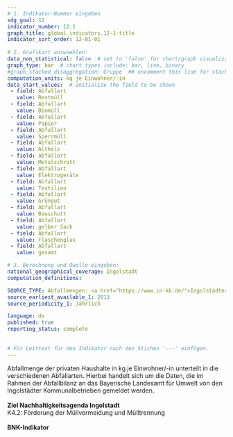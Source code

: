 ```yaml
---
# 1. Indikator-Nummer eingeben 
sdg_goal: 12 
indicator_number: 12.1
graph_title: global_indicators.12-1-title
indicator_sort_order: 12-01-01
 
# 2. Grafikart auswaehlen: 
data_non_statistical: false  # set to 'false' for chart/graph visualization 
graph_type: bar  # chart types include: bar, line, binary 
#graph_stacked_disaggregation: Gruppe  ## uncomment this line for stacked bars. eplace 'Geschlecht' with the field of aggregation. 
computation_units: kg je Einwohner/-in
data_start_values:  # initialize the field to be shown  
 - field: Abfallart
   value: Restmüll 
 - field: Abfallart
   value: Biomüll
 - field: Abfallart
   value: Papier
 - field: Abfallart
   value: Sperrmüll
 - field: Abfallart
   value: Altholz
 - field: Abfallart
   value: Metalschrott
 - field: Abfallart
   value: Elektrogeräte
 - field: Abfallart
   value: Textilien
 - field: Abfallart
   value: Grüngut
 - field: Abfallart
   value: Bauschutt
 - field: Abfallart
   value: gelber Sack
 - field: Abfallart
   value: Flaschenglas
 - field: Abfallart
   value: gesamt                                           

# 3. Berechnung und Quelle eingeben: 
national_geographical_coverage: Ingolstadt
computation_definitions: 

SOURCE_TYPE: Abfallmengen: <a href="https://www.in-kb.de/">Ingolstädter Kommunalbetriebe</a>, Einwohner: Bayerisches Landesamt für Statistik zum 30.06. d.j.J.  # data source  
source_earliest_available_1: 2013
source_periodicity_1: Jährlich

language: de   
published: true 
reporting_status: complete
 
 
# Für Leittext für den Indikator nach den Stichen '---' einfügen. 
---
```

Abfallmenge der privaten Haushalte in kg je Einwohner/-in unterteilt in die verschiedenen Abfallarten. Hierbei handelt sich um die Daten, die im Rahmen der Abfallbilanz an das Bayerische Landesamt für Umwelt von den Ingolstädter Kommunalbetrieben gemeldet werden.  <br>
<br>
<b>Ziel Nachhaltigkeitsagenda Ingolstadt</b><br>
K4.2: Förderung der Müllvermeidung und Mülltrennung<br>
<br>
<b>BNK-Indikator</b>
